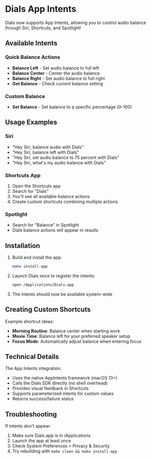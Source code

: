 # Dials App Intents

Dials now supports App Intents, allowing you to control audio balance through Siri, Shortcuts, and Spotlight!

## Available Intents

### Quick Balance Actions
- **Balance Left** - Set audio balance to full left
- **Balance Center** - Center the audio balance
- **Balance Right** - Set audio balance to full right
- **Get Balance** - Check current balance setting

### Custom Balance
- **Set Balance** - Set balance to a specific percentage (0-100)

## Usage Examples

### Siri
- "Hey Siri, balance audio with Dials"
- "Hey Siri, balance left with Dials"
- "Hey Siri, set audio balance to 75 percent with Dials"
- "Hey Siri, what's my audio balance with Dials"

### Shortcuts App
1. Open the Shortcuts app
2. Search for "Dials" 
3. You'll see all available balance actions
4. Create custom shortcuts combining multiple actions

### Spotlight
- Search for "Balance" in Spotlight
- Dials balance actions will appear in results

## Installation

1. Build and install the app:
   ```bash
   make install-app
   ```

2. Launch Dials once to register the intents:
   ```bash
   open /Applications/Dials.app
   ```

3. The intents should now be available system-wide

## Creating Custom Shortcuts

Example shortcut ideas:
- **Morning Routine**: Balance center when starting work
- **Movie Time**: Balance left for your preferred speaker setup
- **Focus Mode**: Automatically adjust balance when entering focus

## Technical Details

The App Intents integration:
- Uses the native AppIntents framework (macOS 13+)
- Calls the Dials SDK directly (no shell overhead)
- Provides visual feedback in Shortcuts
- Supports parameterized intents for custom values
- Returns success/failure status

## Troubleshooting

If intents don't appear:
1. Make sure Dials.app is in /Applications
2. Launch the app at least once
3. Check System Preferences > Privacy & Security
4. Try rebuilding with `make clean && make install-app`
